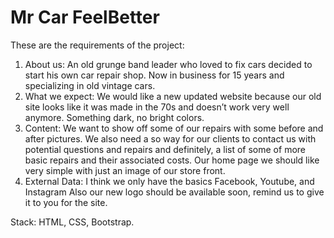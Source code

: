 # Mr Car FeelBetter
These are the requirements of the project:
1. About us:
An old grunge band leader who loved to fix cars decided to start his own car repair shop. Now
in business for 15 years and specializing in old vintage cars.
2. What we expect:
We would like a new updated website because our old site looks like it was made in the 70s
and doesn’t work very well anymore. Something dark, no bright colors.
3. Content:
We want to show off some of our repairs with some before and after pictures. We also need a
so way for our clients to contact us with potential questions and repairs and definitely, a list of
some of more basic repairs and their associated costs. Our home page we should like very
simple with just an image of our store front.
4. External Data:
I think we only have the basics Facebook, Youtube, and Instagram
Also our new logo should be available soon, remind us to give it to you for the site.

Stack: HTML, CSS, Bootstrap.

